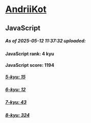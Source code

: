 # [AndriiKot](https://www.codewars.com/users/AndriiKot) 

## JavaScript

##### As of 2025-05-12 11:37:32 uploaded:

#### JavaScript rank: 4 kyu

#### JavaScript score: 1194

##### [5-kyu: 15](https://github.com/AndriiKot/JavaScript__CodeWars/tree/main/kyu-5)

##### [6-kyu: 12](https://github.com/AndriiKot/JavaScript__CodeWars/tree/main/kyu-6)

##### [7-kyu: 43](https://github.com/AndriiKot/JavaScript__CodeWars/tree/main/kyu-7)

##### [8-kyu: 324](https://github.com/AndriiKot/JavaScript__CodeWars/tree/main/kyu-8)

